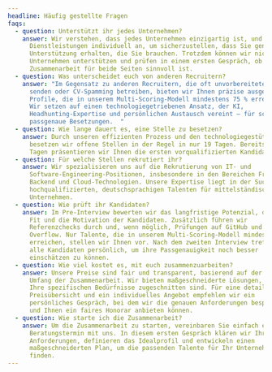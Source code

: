 ```yaml
---
headline: Häufig gestellte Fragen
faqs:
  - question: Unterstützt ihr jedes Unternehmen?
    answer: Wir verstehen, dass jedes Unternehmen einzigartig ist, und passen unsere
      Dienstleistungen individuell an, um sicherzustellen, dass Sie genau die
      Unterstützung erhalten, die Sie brauchen. Trotzdem können wir nicht jedes
      Unternehmen unterstützen und prüfen in einem ersten Gespräch, ob eine
      Zusammenarbeit für beide Seiten sinnvoll ist.
  - question: Was unterscheidet euch von anderen Recruitern?
    answer: "Im Gegensatz zu anderen Recruitern, die oft unvorbereitete Kandidaten
      senden oder CV-Spamming betreiben, bieten wir Ihnen präzise ausgewählte
      Profile, die in unserem Multi-Scoring-Modell mindestens 75 % erreichen.
      Wir setzen auf einen technologiegetriebenen Ansatz, der KI,
      Headhunting-Expertise und persönlichen Austausch vereint – für schnelle,
      passgenaue Besetzungen.  "
  - question: Wie lange dauert es, eine Stelle zu besetzen?
    answer: Durch unseren effizienten Prozess und den technologiegestützten Ansatz
      besetzen wir offene Stellen in der Regel in nur 19 Tagen. Bereits nach 3
      Tagen präsentieren wir Ihnen die ersten vorqualifizierten Kandidaten.
  - question: Für welche Stellen rekrutiert ihr?
    answer: Wir spezialisieren uns auf die Rekrutierung von IT- und
      Software-Engineering-Positionen, insbesondere in den Bereichen Frontend,
      Backend und Cloud-Technologien. Unsere Expertise liegt in der Suche nach
      hochqualifizierten, deutschsprachigen Talenten für mittelständische
      Unternehmen.
  - question: Wie prüft ihr Kandidaten?
    answer: Im Pre-Interview bewerten wir das langfristige Potenzial, den Cultural
      Fit und die Motivation der Kandidaten. Zusätzlich führen wir
      Referenzchecks durch und, wenn möglich, Prüfungen auf GitHub und Stack
      Overflow. Nur Talente, die in unserem Multi-Scoring-Modell mindestens 75 %
      erreichen, stellen wir Ihnen vor. Nach dem zweiten Interview treffen wir
      alle Kandidaten persönlich, um ihre Passgenauigkeit noch besser
      einschätzen zu können.
  - question: Wie viel kostet es, mit euch zusammenzuarbeiten?
    answer: Unsere Preise sind fair und transparent, basierend auf der Art und dem
      Umfang der Zusammenarbeit. Wir bieten maßgeschneiderte Lösungen, die auf
      Ihre spezifischen Bedürfnisse zugeschnitten sind. Für eine detaillierte
      Preisübersicht und ein individuelles Angebot empfehlen wir ein
      persönliches Gespräch, bei dem wir die genauen Anforderungen besprechen
      und Ihnen ein faires Honorar anbieten können.
  - question: Wie starte ich die Zusammenarbeit?
    answer: Um die Zusammenarbeit zu starten, vereinbaren Sie einfach einen
      Beratungstermin mit uns. In diesem ersten Gespräch klären wir Ihre
      Anforderungen, definieren das Idealprofil und entwickeln einen
      maßgeschneiderten Plan, um die passenden Talente für Ihr Unternehmen zu
      finden.
---
```

